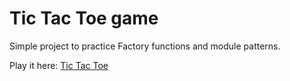 # Tic Tac Toe game

Simple project to practice Factory functions and module patterns.

Play it here: <a href="https://abhinavsalgania.github.io/TicTacToe/">Tic Tac Toe</a>
